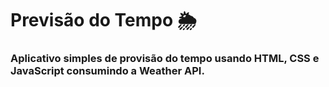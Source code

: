 # Previsão do Tempo 🌦
### Aplicativo simples de provisão do tempo usando HTML, CSS e JavaScript consumindo a Weather API.
